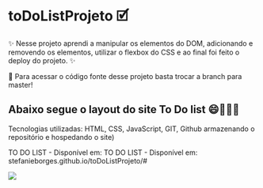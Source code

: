 # toDoListProjeto 🗹

✨ Nesse projeto aprendi a manipular os elementos do DOM, adicionando e removendo os elementos, utilizar o flexbox do CSS e ao final foi feito o deploy do projeto. ✨

📌 Para acessar o código fonte desse projeto basta trocar a branch para master! 

## Abaixo segue o layout do site To Do list 😄👩🏽‍💻

Tecnologias utilizadas: HTML, CSS, JavaScript, GIT, Github armazenando o repositório e hospedando o site)

TO DO LIST - Disponível em: TO DO LIST - Disponível em: stefanieborges.github.io/toDoListProjeto/#

<img src="https://stefanieborges.github.io/toDoListProjeto/ToDoListImg.png"/>



